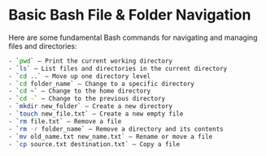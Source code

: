 # Basic Bash File & Folder Navigation

Here are some fundamental Bash commands for navigating and managing files and directories:

```bash
- `pwd` — Print the current working directory
- `ls` — List files and directories in the current directory
- `cd ..` — Move up one directory level
- `cd folder_name` — Change to a specific directory
- `cd ~` — Change to the home directory
- `cd -` — Change to the previous directory
- `mkdir new_folder` — Create a new directory
- `touch new_file.txt` — Create a new empty file
- `rm file.txt` — Remove a file
- `rm -r folder_name` — Remove a directory and its contents
- `mv old_name.txt new_name.txt` — Rename or move a file
- `cp source.txt destination.txt` — Copy a file

